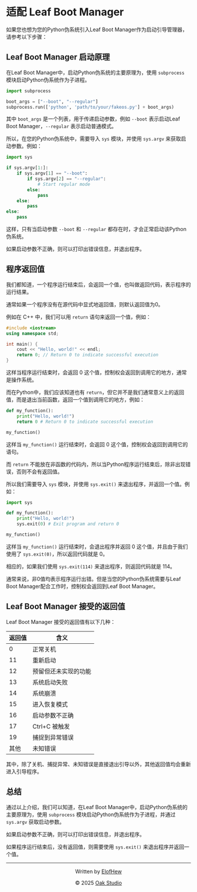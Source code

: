 # 适配 Leaf Boot Manager

如果您也想为您的Python伪系统引入Leaf Boot Manager作为启动引导管理器，请参考以下步骤：

## Leaf Boot Manager 启动原理

在Leaf Boot Manager中，启动Python伪系统的主要原理为，使用 `subprocess` 模块启动Python伪系统作为子进程。

```python
import subprocess

boot_args = ["--boot", "--regular"]
subprocess.run(['python', 'path/to/your/fakeos.py'] + boot_args)
```

其中 `boot_args` 是一个列表，用于传递启动参数，例如 `--boot` 表示启动Leaf Boot Manager，`--regular` 表示启动普通模式。

所以，在您的Python伪系统中，需要导入 `sys` 模块，并使用 `sys.argv` 来获取启动参数。例如：

```python
import sys

if sys.argv[1:]:
    if sys.argv[1] == "--boot":
        if sys.argv[2] == "--regular":
            # Start regular mode
        else:
            pass
    else:
        pass
else:
    pass
```

这样，只有当启动参数 `--boot` 和 `--regular` 都存在时，才会正常启动该Python伪系统。

如果启动参数不正确，则可以打印出错误信息，并退出程序。

## 程序返回值

我们都知道，一个程序运行结束后，会返回一个值，也叫做返回代码，表示程序的运行结果。

通常如果一个程序没有在源代码中显式地返回值，则默认返回值为0。

例如在 C++ 中，我们可以用 `return` 语句来返回一个值，例如：

```cpp
#include <iostream>
using namespace std;

int main() {
    cout << "Hello, world!" << endl;
    return 0; // Return 0 to indicate successful execution
}
```

这样当程序运行结束时，会返回 0 这个值，控制权会返回到调用它的地方，通常是操作系统。

而在Python中，我们应该知道也有 `return`，但它并不是我们通常意义上的返回值，而是退出当前函数，返回一个值到调用它的地方，例如：

```python
def my_function():
    print("Hello, world!")
    return 0 # Return 0 to indicate successful execution

my_function()
```

这样当 `my_function()` 运行结束时，会返回 0 这个值，控制权会返回到调用它的语句。

而 `return` 不能放在非函数的代码内，所以当Python程序运行结束后，除非出现错误，否则不会有返回值。

所以我们需要导入 `sys` 模块，并使用 `sys.exit()` 来退出程序，并返回一个值。例如：

```python
import sys

def my_function():
    print("Hello, world!")
    sys.exit(0) # Exit program and return 0

my_function()
```

这样当 `my_function()` 运行结束时，会退出程序并返回 0 这个值，并且由于我们使用了 `sys.exit(0)`，所以返回代码就是 0。

相应的，如果我们使用 `sys.exit(114)` 来退出程序，则返回代码就是 114。

通常来说，非0值均表示程序运行出错。但是当您的Python伪系统需要与Leaf Boot Manager配合工作时，控制权会返回到Leaf Boot Manager。

## Leaf Boot Manager 接受的返回值

Leaf Boot Manager 接受的返回值有以下几种：

| 返回值 | 含义 |
| --- | --- |
| 0 | 正常关机 |
| 11 | 重新启动 |
| 12 | 预留但还未实现的功能 |
| 13 | 系统启动失败 |
| 14 | 系统崩溃 |
| 15 | 进入恢复模式 |
| 16 | 启动参数不正确 |
| 17 | Ctrl+C 被触发 |
| 19 | 捕捉到异常错误 |
| 其他 | 未知错误 |

其中，除了关机、捕捉异常、未知错误是直接退出引导以外，其他返回值均会重新进入引导程序。

## 总结

通过以上介绍，我们可以知道，在Leaf Boot Manager中，启动Python伪系统的主要原理为，使用 `subprocess` 模块启动Python伪系统作为子进程，并通过 `sys.argv` 获取启动参数。

如果启动参数不正确，则可以打印出错误信息，并退出程序。

如果程序运行结束后，没有返回值，则需要使用 `sys.exit()` 来退出程序并返回一个值。

---

<div align="center">

Written by [ElofHew](https://github.com/ElofHew)

&copy; 2025 [Oak Studio](https://os.drevan.xyz/)

</div>